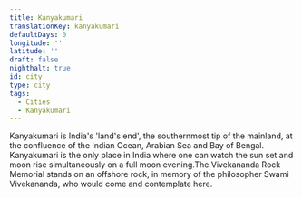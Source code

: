 ```yaml
---
title: Kanyakumari
translationKey: kanyakumari
defaultDays: 0
longitude: ''
latitude: ''
draft: false
nighthalt: true
id: city
type: city
tags:
  - Cities
  - Kanyakumari
---
```

Kanyakumari is India's 'land's end', the southernmost tip of the mainland, at the confluence of the Indian Ocean, Arabian Sea and Bay of Bengal. Kanyakumari is the only place in India where one can watch the sun set and moon rise simultaneously on a full moon evening.The Vivekananda Rock Memorial stands on an offshore rock, in memory of the philosopher Swami Vivekananda, who would come and contemplate here.